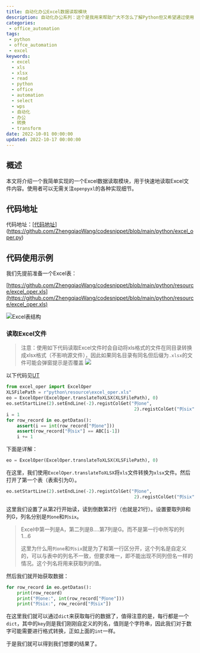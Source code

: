 ```yaml
---
title: 自动化办公Excel数据读取模块
description: 自动化办公系列：这个是我用来帮助广大不怎么了解Python但又希望通过使用Python实现自动化办公的系列。这个模块能帮助用户快速地处理获取Excel数据，并根据需要获取想要的结果。该模块目前仅支持在Windows上运行，因为它依赖本地已经安装的Office或者WPS程序，并引用了win32库。该模块可以快速的指定读取起始行和读取截止行，并任意指定列，该模块也可以自动地将Excel 2003(.xls)转换为Excel 2007以上格式(.xlsx)
categories:
 - office_automation
tags:
 - python
 - offce_automation
 - excel
keywords:
  - excel
  - xls
  - xlsx
  - read
  - python
  - office
  - automation
  - select
  - wps
  - 自动化
  - 办公
  - 转换
  - transform
date: 2022-10-01 00:00:00
updated: 2022-10-17 00:00:00
---
```


## 概述

本文将介绍一个我简单实现的一个Excel数据读取模块，用于快速地读取Excel文件内容。使用者可以无需关注`openpyxl`的各种实现细节。

## 代码地址

代码地址：[[代码地址](https://github.com/ZhengqiaoWang/codesnippet/blob/main/python/excel_oper.py)](https://github.com/ZhengqiaoWang/codesnippet/blob/main/python/excel_oper.py)

## 代码使用示例

我们先提前准备一个Excel表：

[https://github.com/ZhengqiaoWang/codesnippet/blob/main/python/resource/excel_oper.xls](https://github.com/ZhengqiaoWang/codesnippet/blob/main/python/resource/excel_oper.xls)

![Excel表结构](https://res1.zhengqiao.wang/202210011348393.png)

### 读取Excel文件

> 注意：使用如下代码读取Excel文件时会自动将xls格式的文件在同目录转换成xlsx格式（不影响源文件），因此如果同名目录有同名但后缀为`.xlsx`的文件可能会弹窗提示是否覆盖
> ![](https://res1.zhengqiao.wang/202210011352978.png)

以下代码见[UT](https://github.com/ZhengqiaoWang/codesnippet/blob/main/python/test_excel_oper.py)

```python
from excel_oper import ExcelOper
XLSFilePath = r"python\resource\excel_oper.xls"
eo = ExcelOper(ExcelOper.translateToXLSX(XLSFilePath), 0)
eo.setStartLine(2).setEndLine(-2).registColGet("列one",
                                                2).registColGet("列six", 7)
i = 1
for row_record in eo.getDatas():
    assert(i == int(row_record["列one"]))
    assert(row_record["列six"] == ABC[i-1])
    i += 1
```

下面是详解：

```python
eo = ExcelOper(ExcelOper.translateToXLSX(XLSFilePath), 0)
```

在这里，我们使用`ExcelOper.translateToXLSX`将`xls`文件转换为`xlsx`文件。然后打开了第一个表（表索引为0）。

```python
eo.setStartLine(2).setEndLine(-2).registColGet("列one",
                                                2).registColGet("列six", 7)
```

这里我们设置了从第2行开始读，读到倒数第2行（也就是21行）。设置要取列B和列G，列名分别是`列one`和`列six`。

> Excel中第一列是A，第二列是B....第7列是G。而不是第一行中所写的列1...6
> 
> 这里为什么用`列one`和`列six`就是为了和第一行区分开，这个列名是自定义的，可以与表中的列名不一致，但要求唯一，即不能出现不同列但名一样的情况。这个列名将用来获取列的值。

然后我们就开始获取数据：

```python
for row_record in eo.getDatas():
    print(row_record)
    print("列one:", int(row_record["列one"]))
    print("列six:", row_record["列six"])
```

在这里我们就可以通过`dict`来获取每行的数据了，值得注意的是，每行都是一个`dict`，其中的`key`则是我们刚刚自定义的列名，值则是个字符串，因此我们对于数字可能需要进行格式转换，正如上面的`int`一样。

于是我们就可以得到我们想要的结果了。
